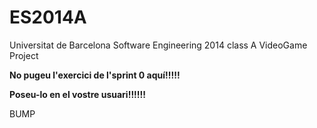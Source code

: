 ES2014A
=======

Universitat de Barcelona Software Engineering 2014 class A VideoGame Project 

**No pugeu l'exercici de l'sprint 0 aquí!!!!!**

**Poseu-lo en el vostre usuari!!!!!!**

BUMP
